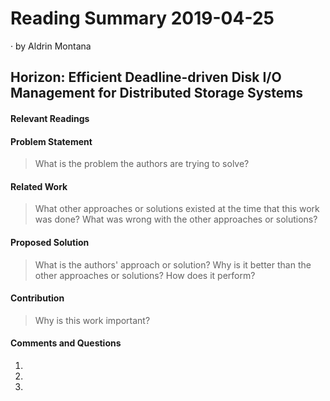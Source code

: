 # Reading Summary 2019-04-25

&middot; by Aldrin Montana

## Horizon: Efficient Deadline-driven Disk I/O Management for Distributed Storage Systems

#### Relevant Readings


#### Problem Statement
> What is the problem the authors are trying to solve?

#### Related Work
> What other approaches or solutions existed at the time that this
> work was done? What was wrong with the other approaches or solutions?


#### Proposed Solution
> What is the authors' approach or solution? Why is it better than the
> other approaches or solutions? How does it perform?


#### Contribution
> Why is this work important?


#### Comments and Questions

1. 

2. 
   
3. 

<!-- resources -->
